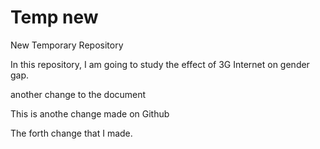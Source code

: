 # Temp new
New Temporary Repository

In this repository, I am going to study the effect of 3G Internet on gender gap.

another change to the document

This is anothe change made on Github

The forth change that I made.